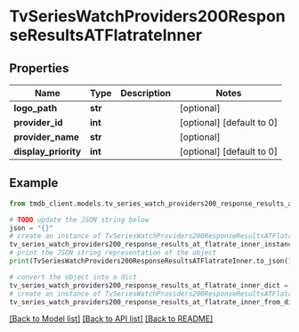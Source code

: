# TvSeriesWatchProviders200ResponseResultsATFlatrateInner


## Properties

Name | Type | Description | Notes
------------ | ------------- | ------------- | -------------
**logo_path** | **str** |  | [optional] 
**provider_id** | **int** |  | [optional] [default to 0]
**provider_name** | **str** |  | [optional] 
**display_priority** | **int** |  | [optional] [default to 0]

## Example

```python
from tmdb_client.models.tv_series_watch_providers200_response_results_at_flatrate_inner import TvSeriesWatchProviders200ResponseResultsATFlatrateInner

# TODO update the JSON string below
json = "{}"
# create an instance of TvSeriesWatchProviders200ResponseResultsATFlatrateInner from a JSON string
tv_series_watch_providers200_response_results_at_flatrate_inner_instance = TvSeriesWatchProviders200ResponseResultsATFlatrateInner.from_json(json)
# print the JSON string representation of the object
print(TvSeriesWatchProviders200ResponseResultsATFlatrateInner.to_json())

# convert the object into a dict
tv_series_watch_providers200_response_results_at_flatrate_inner_dict = tv_series_watch_providers200_response_results_at_flatrate_inner_instance.to_dict()
# create an instance of TvSeriesWatchProviders200ResponseResultsATFlatrateInner from a dict
tv_series_watch_providers200_response_results_at_flatrate_inner_from_dict = TvSeriesWatchProviders200ResponseResultsATFlatrateInner.from_dict(tv_series_watch_providers200_response_results_at_flatrate_inner_dict)
```
[[Back to Model list]](../README.md#documentation-for-models) [[Back to API list]](../README.md#documentation-for-api-endpoints) [[Back to README]](../README.md)


